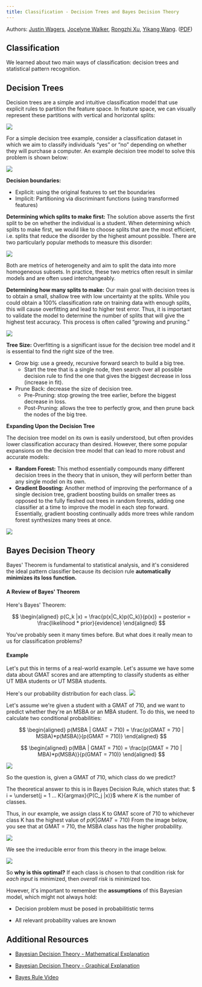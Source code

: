 ```yaml
---
title: Classification - Decision Trees and Bayes Decision Theory
--- 
```

Authors: [Justin Wagers](https://www.linkedin.com/in/justin-wagers-47a5a5b3/), [Jocelyne Walker](https://www.linkedin.com/in/jocelynewalker/), [Rongzhi Xu](https://www.linkedin.com/in/rongzhi-xu-79b050117/), [Yikang Wang](https://www.linkedin.com/in/yikang-wang/). ([PDF](../../static/b-15-dt.pdf))

## Classification

We learned about two main ways of classification: decision trees and statistical pattern recognition.

## Decision Trees

Decision trees are a simple and intuitive classification model that use explicit rules to partition the feature space. In feature space, we can visually represent these partitions with vertical and horizontal splits:

![](https://imgur.com/Z1Eefo7.png)

For a simple decision tree example, consider a classification dataset in which we aim to classify individuals “yes” or “no” depending on whether they will purchase a computer. An example decision tree model to solve this problem is shown below:

![](https://imgur.com/rF41j01.png)

**Decision boundaries:**
* Explicit: using the original features to set the boundaries
* Implicit: Partitioning via discriminant functions (using transformed features)

**Determining which splits to make first:**
The solution above asserts the first split to be on whether the individual is a student. When determining which splits to make first, we would like to choose splits that are the most efficient, i.e. splits that reduce the disorder by the highest amount possible. There are two particularly popular methods to measure this disorder:

![](https://imgur.com/F1OAOWP.png)

Both are metrics of heterogeneity and aim to split the data into more homogeneous subsets. In practice, these two metrics often result in similar models and are often used interchangeably. 

**Determining how many splits to make:**
Our main goal with decision trees is to obtain a small, shallow tree with low uncertainty at the splits. While you could obtain a 100% classification rate on training data with enough splits, this will cause overfitting and lead to higher test error. Thus, it is important to validate the model to determine the number of splits that will give the highest test accuracy. This process is often called “growing and pruning.”

![](https://imgur.com/LtRQ3q8.png)

**Tree Size:**
Overfitting is a significant issue for the decision tree model and it is essential to find the right size of the tree.
* Grow big: use a greedy, recursive forward search to build a big tree. 
    * Start the tree that is a single node, then search over all possible decision rule to find the one that gives the biggest decrease in loss (increase in fit).
* Prune Back: decrease the size of decision tree.
    * Pre-Pruning: stop growing the tree earlier, before the biggest decrease in loss.
    * Post-Pruning: allows the tree to perfectly grow, and then prune back the nodes of the big tree.


**Expanding Upon the Decision Tree**

The decision tree model on its own is easily understood, but often provides lower classification accuracy than desired. However, there some popular expansions on the decision tree model that can lead to more robust and accurate models: 
* **Random Forest:** This method essentially compounds many different decision trees in the theory that in unison, they will perform better than any single model on its own. 
* **Gradient Boosting:** Another method of improving the performance of a single decision tree, gradient boosting builds on smaller trees as opposed to the fully fleshed out trees in random forests, adding one classifier at a time to improve the model in each step forward. Essentially, gradient boosting continually adds more trees while random forest synthesizes many trees at once. 

![](https://imgur.com/D2b3fEK.png)

## Bayes Decision Theory

Bayes' Theorem is fundamental to statistical analysis, and it's considered the ideal pattern classifier because its decision rule **automatically minimizes its loss function.** 

#### A Review of Bayes' Theorem 

Here's Bayes' Theorem:

$$
\begin{aligned}
p(C_k |x) = \frac{p(x|C_k)p(C_k)}{p(x)} = posterior = \frac{likelihood * prior}{evidence}
\end{aligned}
$$

You've probably seen it many times before. But what does it really mean to us for classification problems?

#### Example

Let's put this in terms of a real-world example. Let's assume we have some data about GMAT scores and are attempting to classify students as either UT MBA students or UT MSBA students. 

Here's our probability distribution for each class.
![](https://imgur.com/3hDOqoZ.png)

Let's assume we're given a student with a GMAT of 710, and we want to predict whether they're an MSBA or an MBA student. To do this, we need to calculate two conditional probabilities: 

$$
\begin{aligned}
p(MSBA | GMAT = 710) = \frac{p(GMAT = 710 | MSBA)*p(MSBA)}{p(GMAT = 710)}
\end{aligned}
$$

$$
\begin{aligned}
p(MBA | GMAT = 710) = \frac{p(GMAT = 710 | MBA)*p(MSBA)}{p(GMAT = 710)}
\end{aligned}
$$

![](https://imgur.com/WVDOrG5.png)

So the question is, given a GMAT of 710, which class do we predict?

The theoretical answer to this is in Bayes Decision Rule, which states that: $ i = \underset{j = 1 ... K}{argmax}\{P(C_j |x)\}$ where $K$ is the number of classes.

Thus, in our example, we assign class K to GMAT score of 710 to whichever class K has the highest value of $p(K | GMAT = 710)$ From the image below, you see that at GMAT = 710, the MSBA class has the higher probability. 

![](https://imgur.com/3Ju11Gm.png)

We see the irreducible error from this theory in the image below.

![](https://imgur.com/JAspXYZ.png)

So **why is this optimal?** If each class is chosen to that condition risk for *each input* is minimized, then *overall risk* is minimized too. 

However, it's important to remember the **assumptions** of this Bayesian model, which might not always hold:

* Decision problem must be posed in probabilitistic terms

* All relevant probability values are known

## Additional Resources

* [Bayesian Decision Theory - Mathematical Explanation](https://www.projectrhea.org/rhea/index.php/Bayesian_Decision_Theory)

* [Bayesian Decision Theory - Graphical Explanation](https://towardsdatascience.com/bayesian-decision-theory-81103a68978e)

* [Bayes Rule Video](https://www.youtube.com/watch?v=HZGCoVF3YvM)
